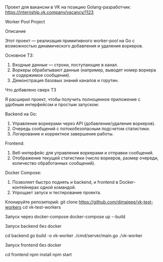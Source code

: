 Проект для вакансии в VK на позицию Golang-разработчик: https://internship.vk.company/vacancy/1123

Worker Pool Project

Описание

Этот проект — реализация примитивного worker-pool на Go с возможностью динамического добавления и удаления воркеров.

Основное ТЗ:

1. Входные данные — строки, поступающие в канал.
2. Воркеры обрабатывают данные (например, выводят номер воркера и содержимое сообщения).
3. Демонстрация базовых знаний каналов и горутин.

Что добавлено сверх ТЗ

Я расширил проект, чтобы получить полноценное приложение с удобным интерфейсом и простым запуском:

Backend на Go:
1. Управление воркерами через API (добавление/удаление воркеров).
2. Очередь сообщений с потокобезопасным подсчетом статистики.
3. Логирование и корректное завершение работы.

Frontend:
1. Веб-интерфейс для управления воркерами и отправки сообщений.
2. Отображение текущей статистики (число воркеров, размер очереди, количество обработанных сообщений).

Docker Compose:
1. Позволяет быстро поднять и backend, и frontend в Docker-контейнерах одной командой.
2. Упрощает запуск и тестирование проекта.

Клонируйте репозиторий:
    git clone https://github.com/dimajeee/vk-test-workers
    cd vk-test-workers

Запуск через docker-compose
docker-compose up --build

Запуск backend без docker

cd backend
go build -o vk-worker ./cmd/server/main.go
./vk-worker

Запуск frontend без docker

cd frontend
npm install
npm start